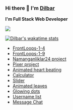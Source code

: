 ### Hi there 👋 I'm [Dilbar](https://ndn1618.github.io/Ndn1618/)

**I'm Full Stack Web Developer**

![](https://github-readme-stats.vercel.app/api?username=Ndn1618&show_icons=true&count_private=true&&theme=vue)

[![Dilbar's wakatime stats](https://github-readme-stats.vercel.app/api/wakatime?username=Ndn1618)](https://github.com/Ndn1618/github-readme-stats)

- [FrontLoops-1-4](https://ndn1618.github.io/FrontLoops-1-4/)
- [FrontLoops-1-9](https://ndn1618.github.io/frontloops-1-9/)
- [Namanganliklar24 project](https://ndn1618.github.io/namanganliklar-24/)
- [Pixer project](https://ndn1618.github.io/exam-project/)
- [Animated heart beating](https://ndn1618.github.io/animated-heart-beating/)
- [Calculator](https://ndn1618.github.io/Calculator/)
- [Slider](https://ndn1618.github.io/slider/)
- [Animated leaves](https://ndn1618.github.io/animated-leaves/)
- [Glowing dots](https://ndn1618.github.io/glowing-dots/)
- [Username list](https://ndn1618.github.io/tamplate/)
- [Message Chat](https://ndn1618.github.io/Message-Chat/)
<!--
**Ndn1618/Ndn1618** is a ✨ _special_ ✨ repository because its `README.md` (this file) appears on your GitHub profile.

Here are some ideas to get you started:

- 🔭 I’m currently working on ...
- 🌱 I’m currently learning ...
- 👯 I’m looking to collaborate on ...
- 🤔 I’m looking for help with ...
- 💬 Ask me about ...
- 📫 How to reach me: ...
- 😄 Pronouns: ...
- ⚡ Fun fact: ...
-->
